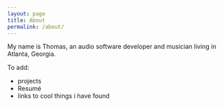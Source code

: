 ```yaml
---
layout: page
title: About
permalink: /about/
---
```


My name is Thomas, an audio software developer and musician living in Atlanta, Georgia.

To add:

- projects
- Resumé
- links to cool things i have found
